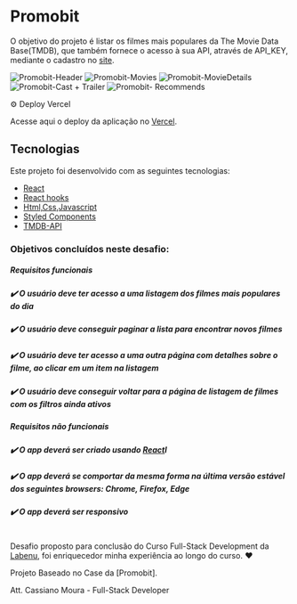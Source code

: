 
# Promobit


O objetivo do projeto é listar os filmes mais populares da The Movie Data Base(TMDB), que também fornece o acesso à sua API,  através de API_KEY, mediante o cadastro no [site](https://www.themoviedb.org/documentation/api).

![Promobit-Header](https://user-images.githubusercontent.com/86990508/163724284-82bb675c-5946-48a4-b688-d66df3b427f1.png)
![Promobit-Movies](https://user-images.githubusercontent.com/86990508/163724288-9971f4ff-ac91-4e84-b475-4d65d735a97b.png)
![Promobit-MovieDetails](https://user-images.githubusercontent.com/86990508/163724287-cf79bd8a-7095-46d3-9519-136443383259.png)
![Promobit-Cast + Trailer](https://user-images.githubusercontent.com/86990508/163724281-08ce798b-f551-48af-a926-c6b87740ff24.png)
![Promobit- Recommends](https://user-images.githubusercontent.com/86990508/163724278-d0f81fc6-65d2-488e-83ea-5b5d9e5ce818.png)


⚙️ Deploy Vercel

Acesse aqui o deploy da aplicação no [Vercel](https://promobit-case1.vercel.app/).


##  Tecnologias

Este projeto foi desenvolvido com as seguintes tecnologias:
- [React](https://reactjs.org)
- [React hooks](https://reactjs.org/docs/hooks-intro.html)
- [Html,Css,Javascript](https://www.w3schools.com/)
- [Styled Components](https://styled-components.com/)
- [TMDB-API](https://developers.themoviedb.org/3/getting-started/introduction)



### Objetivos concluídos neste desafio: 

#####  Requisitos funcionais
   ##### ✔️ O usuário deve ter acesso a uma listagem dos filmes mais populares do dia
   ##### ✔️ O usuário deve conseguir paginar a lista para encontrar novos filmes
   ##### ✔️ O usuário deve ter acesso a uma outra página com detalhes sobre o filme, ao clicar em um item na listagem
  ##### ✔️ O usuário deve conseguir voltar para a página de listagem de filmes com os filtros ainda ativos
 #####  Requisitos não funcionais
  ##### ✔️ O app deverá ser criado usando [React](https://reactjs.org/)I
  ##### ✔️ O app deverá se comportar da mesma forma na última versão estável dos seguintes browsers: Chrome, Firefox, Edge
  ##### ✔️ O app deverá ser responsivo
 
#
 Desafio proposto para conclusão do Curso Full-Stack Development da [Labenu](https://www.labenu.com.br/), foi enriquecedor minha experiência ao longo do curso. ♥
 

Projeto Baseado no Case da [Promobit]. 

Att. Cassiano Moura - Full-Stack Developer
